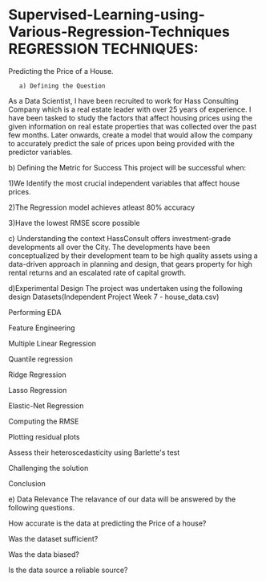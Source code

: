 # Supervised-Learning-using-Various-Regression-Techniques  REGRESSION TECHNIQUES:

Predicting the Price of a House.

       a) Defining the Question
       
As a Data Scientist, I have been recruited to work for Hass Consulting Company which is a real estate leader with over 25 years of experience. I have been tasked to study the factors that affect housing prices using the given information on real estate properties that was collected over the past few months. Later onwards, create a model that would allow the company to accurately predict the sale of prices upon being provided with the predictor variables.


  b) Defining the Metric for Success
This project will be successful when:

1)We Identify the most crucial independent variables that affect house prices.

2)The Regression model achieves atleast 80% accuracy

3)Have the lowest RMSE score possible

c) Understanding the context
HassConsult offers investment-grade developments all over the City. The developments have been conceptualized by their development team to be high quality assets using a data-driven approach in planning and design, that gears property for high rental returns and an escalated rate of capital growth.

d)Experimental Design
The project was undertaken using the following design Datasets(Independent Project Week 7 - house_data.csv)

Performing EDA

Feature Engineering

Multiple Linear Regression

Quantile regression

Ridge Regression

Lasso Regression

Elastic-Net Regression

Computing the RMSE

Plotting residual plots

Assess their heteroscedasticity using Barlette's test

Challenging the solution

Conclusion

e) Data Relevance
The relavance of our data will be answered by the following questions.

How accurate is the data at predicting the Price of a house?

Was the dataset sufficient?

Was the data biased?

Is the data source a reliable source?
